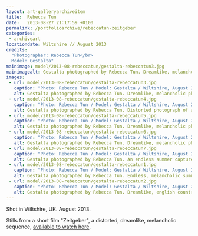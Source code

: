 ```yaml
---
layout: art-galleryarchiveitem
title:  Rebecca Tun
date:   2013-08-27 21:17:59 +0100
permalink: /portfolioarchive/rebeccatun-zeitgeber
categories:
 - archiveart
locationdate: Wiltshire // August 2013
credits:
  "Photographer: Rebecca Tun</br>
  Model: Gestalta"
mainimage: model/2013-08-rebeccatun/gestalta-rebeccatun3.jpg
mainimagealt: Gestalta photographed by Rebecca Tun. Dreamlike, melancholic photograph of a woman wearing a white head scarf.
images:
 - url: model/2013-08-rebeccatun/gestalta-rebeccatun3.jpg
   caption: "Photo: Rebecca Tun / Model: Gestalta / Wiltshire, August 2013"
   alt: Gestalta photographed by Rebecca Tun. Dreamlike, melancholic photograph of a woman wearing a white head scarf.
 - url: model/2013-08-rebeccatun/gestalta-rebeccatun4.jpg
   caption: "Photo: Rebecca Tun / Model: Gestalta / Wiltshire, August 2013"
   alt: Gestalta photographed by Rebecca Tun. Distorted photograph of a woman wearing a white head scarf.
 - url: model/2013-08-rebeccatun/gestalta-rebeccatun5.jpg
   caption: "Photo: Rebecca Tun / Model: Gestalta / Wiltshire, August 2013"
   alt: Gestalta photographed by Rebecca Tun. Dreamlike, melancholic photograph of a woman in a white dress
 - url: model/2013-08-rebeccatun/gestalta-rebeccatun6.jpg
   caption: "Photo: Rebecca Tun / Model: Gestalta / Wiltshire, August 2013"
   alt: Gestalta photographed by Rebecca Tun. Dreamlike, melancholic photograph of a woman wearing a white head scarf
 - url: model/2013-08-rebeccatun/gestalta-rebeccatun7.jpg
   caption: "Photo: Rebecca Tun / Model: Gestalta / Wiltshire, August 2013"
   alt: Gestalta photographed by Rebecca Tun. An endless summer captured.
 - url: model/2013-08-rebeccatun/gestalta-rebeccatun1.jpg
   caption: "Photo: Rebecca Tun / Model: Gestalta / Wiltshire, August 2013"
   alt: Gestalta photographed by Rebecca Tun. Endless, melancholic summer.
 - url: model/2013-08-rebeccatun/gestalta-rebeccatun2.jpg
   caption: "Photo: Rebecca Tun / Model: Gestalta / Wiltshire, August 2013"
   alt: Gestalta photographed by Rebecca Tun. Dreamlike, english countryside setting.
---
```


Shot in Wiltshire, UK. August 2013.

Stills from a short film "Zeitgeber", a distorted, dreamlike, melancholic sequence, <a href="https://vimeo.com/72787861" target="blank">available to watch here</a>.
